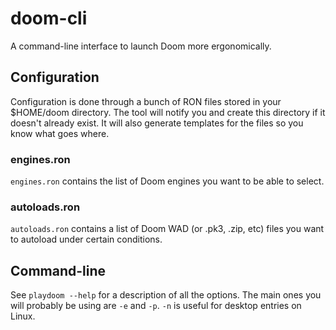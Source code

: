 # doom-cli
A command-line interface to launch Doom more ergonomically.

## Configuration
Configuration is done through a bunch of RON files stored in your $HOME/doom directory. The tool will notify you and create this directory if it doesn't already exist.
It will also generate templates for the files so you know what goes where.

### engines.ron
`engines.ron` contains the list of Doom engines you want to be able to select.

### autoloads.ron
`autoloads.ron` contains a list of Doom WAD (or .pk3, .zip, etc) files you want to autoload under certain conditions.

## Command-line
See `playdoom --help` for a description of all the options. The main ones you will probably be using are `-e` and `-p`. `-n` is useful for desktop entries on Linux.
